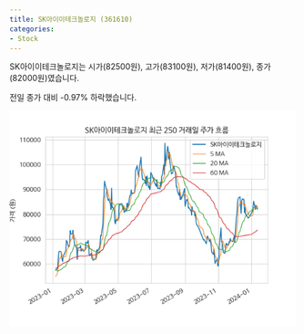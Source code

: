 ```yaml
---
title: SK아이이테크놀로지 (361610)
categories:
- Stock
---
```


SK아이이테크놀로지는 시가(82500원), 고가(83100원), 저가(81400원), 종가(82000원)였습니다.

전일 종가 대비 -0.97% 하락했습니다.

<!-- more -->

![361610](/assets/images/stock/361610.png)